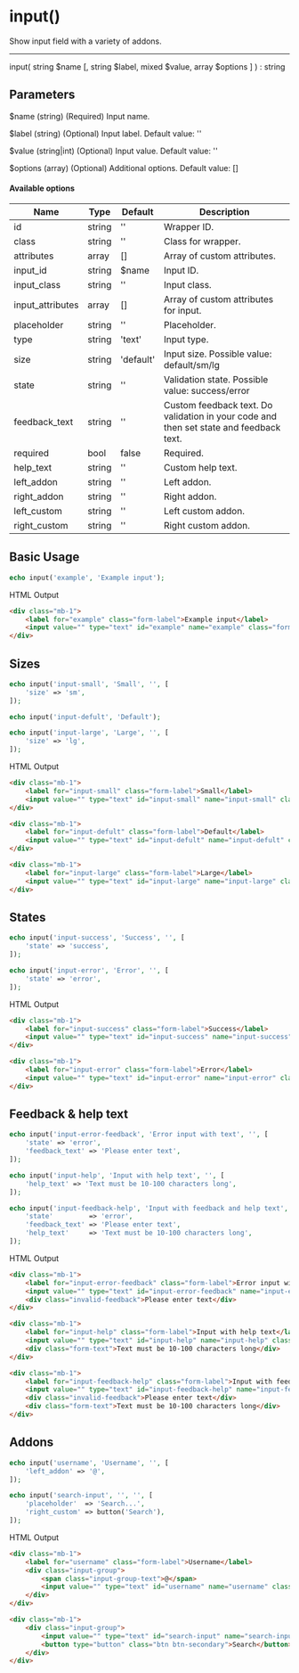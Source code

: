 # input()

Show input field with a variety of addons.

---

input( string $name [, string $label, mixed $value, array $options ] ) : string

## Parameters

$name (string) (Required) Input name.

$label (string) (Optional) Input label. Default value: ''

$value (string|int) (Optional) Input value. Default value: ''

$options (array) (Optional) Additional options. Default value: []

#### Available options

| Name             | Type   | Default   | Description                                                                            |
|------------------|--------|-----------|----------------------------------------------------------------------------------------|
| id               | string | ''        | Wrapper ID.                                                                            |
| class            | string | ''        | Class for wrapper.                                                                     |
| attributes       | array  | []        | Array of custom attributes.                                                            |
| input_id         | string | $name     | Input ID.                                                                              |
| input_class      | string | ''        | Input class.                                                                           |
| input_attributes | array  | []        | Array of custom attributes for input.                                                  |
| placeholder      | string | ''        | Placeholder.                                                                           |
| type             | string | 'text'    | Input type.                                                                            |
| size             | string | 'default' | Input size. Possible value: default/sm/lg                                              |
| state            | string | ''        | Validation state. Possible value: success/error                                        |
| feedback_text    | string | ''        | Custom feedback text. Do validation in your code and then set state and feedback text. |
| required         | bool   | false     | Required.                                                                              |
| help_text        | string | ''        | Custom help text.                                                                      |
| left_addon       | string | ''        | Left addon.                                                                            |
| right_addon      | string | ''        | Right addon.                                                                           |
| left_custom      | string | ''        | Left custom addon.                                                                     |
| right_custom     | string | ''        | Right custom addon.                                                                    |

## Basic Usage

```php
echo input('example', 'Example input');
```

<span class="html-output">HTML Output</span>

```html
<div class="mb-1">
    <label for="example" class="form-label">Example input</label>
    <input value="" type="text" id="example" name="example" class="form-control" aria-label="Example input">
</div>
```

## Sizes

```php
echo input('input-small', 'Small', '', [
    'size' => 'sm',
]);

echo input('input-defult', 'Default');

echo input('input-large', 'Large', '', [
    'size' => 'lg',
]);
```

<span class="html-output">HTML Output</span>

```html
<div class="mb-1">
    <label for="input-small" class="form-label">Small</label>
    <input value="" type="text" id="input-small" name="input-small" class="form-control form-control-sm" aria-label="Small">
</div>

<div class="mb-1">
    <label for="input-defult" class="form-label">Default</label>
    <input value="" type="text" id="input-defult" name="input-defult" class="form-control" aria-label="Default">
</div>

<div class="mb-1">
    <label for="input-large" class="form-label">Large</label>
    <input value="" type="text" id="input-large" name="input-large" class="form-control form-control-lg" aria-label="Large">
</div>
```

## States

```php
echo input('input-success', 'Success', '', [
    'state' => 'success',
]);

echo input('input-error', 'Error', '', [
    'state' => 'error',
]);
```

<span class="html-output">HTML Output</span>

```html
<div class="mb-1">
    <label for="input-success" class="form-label">Success</label>
    <input value="" type="text" id="input-success" name="input-success" class="form-control is-valid" aria-label="Success">
</div>

<div class="mb-1">
    <label for="input-error" class="form-label">Error</label>
    <input value="" type="text" id="input-error" name="input-error" class="form-control is-invalid" aria-label="Error">
</div>
```

## Feedback & help text

```php
echo input('input-error-feedback', 'Error input with text', '', [
    'state' => 'error',
    'feedback_text' => 'Please enter text',
]);

echo input('input-help', 'Input with help text', '', [
    'help_text' => 'Text must be 10-100 characters long',
]);

echo input('input-feedback-help', 'Input with feedback and help text', '', [
    'state'         => 'error',
    'feedback_text' => 'Please enter text',
    'help_text'     => 'Text must be 10-100 characters long',
]);
```

<span class="html-output">HTML Output</span>

```html
<div class="mb-1">
    <label for="input-error-feedback" class="form-label">Error input with text</label>
    <input value="" type="text" id="input-error-feedback" name="input-error-feedback" class="form-control is-invalid" aria-label="Error input with text">
    <div class="invalid-feedback">Please enter text</div>
</div>

<div class="mb-1">
    <label for="input-help" class="form-label">Input with help text</label>
    <input value="" type="text" id="input-help" name="input-help" class="form-control" aria-label="Input with help text">
    <div class="form-text">Text must be 10-100 characters long</div>
</div>

<div class="mb-1">
    <label for="input-feedback-help" class="form-label">Input with feedback and help text</label>
    <input value="" type="text" id="input-feedback-help" name="input-feedback-help" class="form-control is-invalid" aria-label="Input with feedback and help text">
    <div class="invalid-feedback">Please enter text</div>
    <div class="form-text">Text must be 10-100 characters long</div>
</div>
```

## Addons

```php
echo input('username', 'Username', '', [
    'left_addon' => '@',
]);

echo input('search-input', '', '', [
    'placeholder'  => 'Search...',
    'right_custom' => button('Search'),
]);
```

<span class="html-output">HTML Output</span>

```html
<div class="mb-1">
    <label for="username" class="form-label">Username</label>
    <div class="input-group">
        <span class="input-group-text">@</span>
        <input value="" type="text" id="username" name="username" class="form-control" aria-label="Username">
    </div>
</div>

<div class="mb-1">
    <div class="input-group">
        <input value="" type="text" id="search-input" name="search-input" placeholder="Search..." class="form-control" aria-label="">
        <button type="button" class="btn btn-secondary">Search</button>
    </div>
</div>
```
